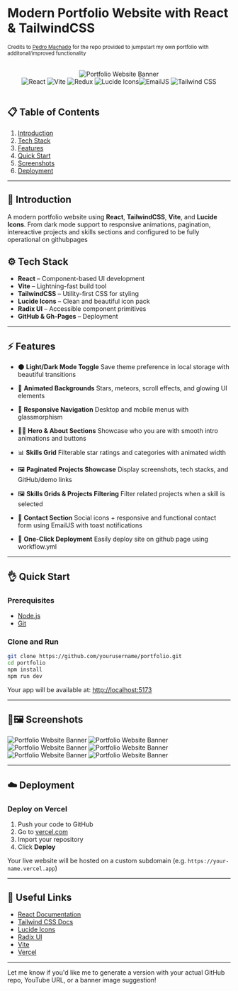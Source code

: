# Modern Portfolio Website with React & TailwindCSS
<small>Credits to <a href="https://github.com/machadop1407">Pedro Machado</a> for the repo provided to jumpstart my own portfolio with additonal/improved functionality</small>
<div align="center">
  <br />
    <img src="./readme/banner.png" alt="Portfolio Website Banner">
  </a>
  <br />
  <div>
    <img src="https://img.shields.io/badge/-React-61DAFB?style=for-the-badge&logo=react&logoColor=black" alt="React" />
    <img src="https://img.shields.io/badge/-Vite-646CFF?style=for-the-badge&logo=vite&logoColor=white" alt="Vite" />
    <img src="https://img.shields.io/badge/redux-%23593d88.svg?style=for-the-badge&logo=redux&logoColor=white" alt="Redux" />
    <img src="https://img.shields.io/badge/-Lucide Icons-FD4D4D?style=for-the-badge&logo=lucide" alt="Lucide Icons" /><img src="https://img.shields.io/badge/EmailJS-FF6C37?style=for-the-badge&logo=emailjs&logoColor=white" alt="EmailJS" />
    <img src="https://img.shields.io/badge/Tailwind_CSS-06B6D4?style=for-the-badge&logo=tailwind-css&logoColor=white" alt="Tailwind CSS" />

  </div>
  <br />
</div>

## 📋 Table of Contents

1. [Introduction](#-introduction)
2. [Tech Stack](#-tech-stack)
3. [Features](#-features)
4. [Quick Start](#-quick-start)
5. [Screenshots](#-screenshots)
6. [Deployment](#-deployment)

---

## 🚀 Introduction

A modern portfolio website using **React**, **TailwindCSS**, **Vite**, and **Lucide Icons**. From dark mode support to responsive animations, pagination, intereactive projects and skills sections and configured to be fully operational on githubpages

## ⚙️ Tech Stack

* **React** – Component-based UI development
* **Vite** – Lightning-fast build tool
* **TailwindCSS** – Utility-first CSS for styling
* **Lucide Icons** – Clean and beautiful icon pack
* **Radix UI** – Accessible component primitives
* **GitHub & Gh-Pages** – Deployment

---

## ⚡️ Features

* 🌑 **Light/Dark Mode Toggle**
  Save theme preference in local storage with beautiful transitions

* 💫 **Animated Backgrounds**
  Stars, meteors, scroll effects, and glowing UI elements

* 📱 **Responsive Navigation**
  Desktop and mobile menus with glassmorphism

* 👨‍💻 **Hero & About Sections**
  Showcase who you are with smooth intro animations and buttons

* 📊 **Skills Grid**
  Filterable star ratings and categories with animated width

* 🖼️ **Paginated Projects Showcase**
  Display screenshots, tech stacks, and GitHub/demo links

* 🖼️ **Skills Grids & Projects Filtering**
  Filter related projects when a skill is selected 

* 📩 **Contact Section**
  Social icons + responsive and functional contact form using EmailJS with toast notifications

* 🚀 **One-Click Deployment**
  Easily deploy site on github page using workflow.yml

---

## 👌 Quick Start

### Prerequisites

* [Node.js](https://nodejs.org/)
* [Git](https://git-scm.com/)

### Clone and Run

```bash
git clone https://github.com/yourusername/portfolio.git
cd portfolio
npm install
npm run dev
```

Your app will be available at: [http://localhost:5173](http://localhost:5173)

---

## 📸🖼️ Screenshots

<img src="./readme/aboutMe_banner.png" alt="Portfolio Website Banner">
<img src="./readme/skill_banner.png" alt="Portfolio Website Banner">
<img src="./readme/project_banner.png" alt="Portfolio Website Banner">
<img src="./readme/selectSKill_banner.png" alt="Portfolio Website Banner">
<img src="./readme/filteredproject_banner.png" alt="Portfolio Website Banner">
<img src="./readme/noproject_banner.png" alt="Portfolio Website Banner">

---

## ☁️ Deployment

### Deploy on Vercel

1. Push your code to GitHub
2. Go to [vercel.com](https://vercel.com)
3. Import your repository
4. Click **Deploy**

Your live website will be hosted on a custom subdomain (e.g. `https://your-name.vercel.app`)

---

## 🔗 Useful Links

* [React Documentation](https://reactjs.org/)
* [Tailwind CSS Docs](https://tailwindcss.com/)
* [Lucide Icons](https://lucide.dev/)
* [Radix UI](https://www.radix-ui.com/)
* [Vite](https://vitejs.dev/)
* [Vercel](https://vercel.com/)

---

Let me know if you'd like me to generate a version with your actual GitHub repo, YouTube URL, or a banner image suggestion!
